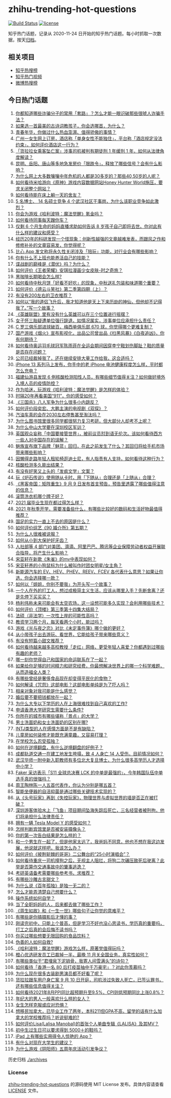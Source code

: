 # zhihu-trending-hot-questions

[![Build Status](https://github.com/justjavac/zhihu-trending-hot-questions/workflows/ci/badge.svg?branch=master)](https://github.com/justjavac/zhihu-trending-hot-questions/actions)
[![license](https://img.shields.io/github/license/justjavac/zhihu-trending-hot-questions)](https://github.com/justjavac/zhihu-trending-hot-questions/blob/master/LICENSE)

知乎热门话题，记录从 2020-11-24 日开始的知乎热门话题。每小时抓取一次数据，按天[归档](./archives)。

## 相关项目

- [知乎热搜榜](https://github.com/justjavac/zhihu-trending-top-search)
- [知乎热门视频](https://github.com/justjavac/zhihu-trending-hot-video)
- [微博热搜榜](https://github.com/justjavac/weibo-trending-hot-search)

## 今日热门话题

<!-- BEGIN -->
<!-- 最后更新时间 Sat Sep 11 2021 14:02:52 GMT+0800 (China Standard Time) -->

1. [你都知道哪些诈骗分子的常用「套路」？怎么才能一眼识破那些很唬人诈骗手法？](https://www.zhihu.com/question/485405656)
1. [如果选一首最美的古诗词教孩子，你会选哪首，为什么？](https://www.zhihu.com/question/485281565)
1. [青春年华，你做过什么热血澎湃、值得骄傲的事情？](https://www.zhihu.com/question/456957044)
1. [广州一女生网上订房，酒店称「单身女性不能独住」，平台称「酒店规定没法约束」，如何评价酒店这一行为？](https://www.zhihu.com/question/485716876)
1. [「货拉拉女乘客坠亡案」涉事司机被判有期徒刑 1 年缓刑 1
   年，如何从法律角度解读？](https://www.zhihu.com/question/486019001)
1. [昆明、岳阳、唐山等多地急发房价「限跌令」，释放了哪些信号？会有什么影响？](https://www.zhihu.com/question/485706720)
1. [为什么网上大多数嚷嚷中年危机的人都是30多岁的？那些40,50岁的人呢？](https://www.zhihu.com/question/485087511)
1. [如何看待米哈游向《原神》游戏内容数据网站Honey Hunter
   World施压，要求关闭整个网站？](https://www.zhihu.com/question/486070906)
1. [如何看待能在床上躺一天的舍友？](https://www.zhihu.com/question/318657086)
1. [5 名博士、 14 名硕士竞争 4
   个武汉社区干事岗，为什么该职业竞争如此激烈？](https://www.zhihu.com/question/485940883)
1. [你会为游戏《哈利波特：魔法觉醒》氪金吗？](https://www.zhihu.com/question/485504187)
1. [如何看待同事每天蹭你车？](https://www.zhihu.com/question/63645770)
1. [仅剩 6 个月生命的妈妈直播求助如何告诉 8
   岁孩子自己即将去世。你对此有什么样的建议和感受？](https://www.zhihu.com/question/484545282)
1. [经历20年的科研发现一个怪现象：创新性越强的文章越难发表，而跟风之作和修修补补的文章容易发，你觉得呢？](https://www.zhihu.com/question/485470977)
1. [比心 App
   发文称将永久性关闭涉及「陪玩」功能，对行业会有哪些影响？](https://www.zhihu.com/question/486014081)
1. [你有什么不上班也能养活自己的技能？](https://www.zhihu.com/question/485023739)
1. [谍战剧的巅峰是《潜伏》吗？为什么？](https://www.zhihu.com/question/467430277)
1. [如何评价《王者荣耀》安琪拉漫画少女皮肤-时之奇旅？](https://www.zhihu.com/question/484866467)
1. [黑咖啡长期喝会怎么样?](https://www.zhihu.com/question/443313181)
1. [如何看待中秋月饼「好看不好吃」的现象，中秋送礼包装和味道哪个重要？](https://www.zhihu.com/question/485574785)
1. [如何评价《德云斗笑社》第二季第四期（上）？](https://www.zhihu.com/question/486011089)
1. [有没有200左右的卫衣推荐？](https://www.zhihu.com/question/426148850)
1. [如何以“我的道侣飞升后，我才知道他是天上下来历劫的神仙，但他却不记得我了。”写一个故事？](https://www.zhihu.com/question/475653160)
1. [《英雄联盟》里有没有什么英雄可以在三个位置进行摇摆？](https://www.zhihu.com/question/483284960)
1. [女子怀三胎疑遭单位强行辞退，如情况属实，涉事单位应承担什么责任？](https://www.zhihu.com/question/485993578)
1. [C 罗三俱乐部进球破百，梅西单俱乐部 670
   球，你觉得哪个更难复制？](https://www.zhihu.com/question/484634649)
1. [国产游戏《烟火》宣布影视化，出品公司曾出品《扫黑风暴》《白夜追凶》，你有何期待？](https://www.zhihu.com/question/485938974)
1. [如何看待奥运羽毛球冠军陈雨菲在全运会期间因穿李宁鞋划伤脚趾？鞋的质量是否存在问题？](https://www.zhihu.com/question/485972149)
1. [公司已经裁掉我了，还在继续安排大量工作给我，这合适吗？](https://www.zhihu.com/question/393018074)
1. [iPhone 13 系列马上发布，你手中的老 iPhone
   电池健康程度怎么样，平时都怎么充电？](https://www.zhihu.com/question/485938059)
1. [福建仙游县发现 6
   例核酸检测阳性人员，有哪些细节值得关注？如何做好境外入境人员的疫情防控？](https://www.zhihu.com/question/486034763)
1. [作为哈迷，玩游戏《哈利波特：魔法觉醒》是怎样的体验？](https://www.zhihu.com/question/485767843)
1. [时隔20年再看美国“911”，你的感受如何？](https://www.zhihu.com/question/485809453)
1. [《三国杀》八人军争为什么很多小内跳反？](https://www.zhihu.com/question/481244021)
1. [如何评价段奕宏、大鹏主演的电视剧《双探》？](https://www.zhihu.com/question/377726848)
1. [汽油车真的会在2030左右停售甚至淘汰吗？](https://www.zhihu.com/question/478452945)
1. [为什么图书馆里很多同学都很努力复习考研，但大部分人却考不上呢？](https://www.zhihu.com/question/430364218)
1. [为什么中山大学要在深圳校区军训？](https://www.zhihu.com/question/478937166)
1. [英国观众妄称「中国要接管世界」，被前议员怼到语无伦次。该如何看待西方一些人对中国存在的误解？](https://www.zhihu.com/question/485491295)
1. [魅族宣布旗下品牌「魅蓝」回归，在此之前发生了什么？其回归将给手机市场带来哪些影响？](https://www.zhihu.com/question/486019391)
1. [因懒得走路年轻人租轮椅逛迪士尼，有人指责有人支持，如何看待这种行为？](https://www.zhihu.com/question/485765561)
1. [核酸检测多久能出结果？](https://www.zhihu.com/question/480635484)
1. [有没有好笑又上头的「发疯文学」文案？](https://www.zhihu.com/question/485390920)
1. [玩《炉石传说》使用随从卡时，用「下随从」合理还是「上随从」合理？](https://www.zhihu.com/question/484339503)
1. [《黑客帝国：矩阵重生》9 月 9
   日发布首支预告，预告里透露了哪些值得注意的信息？](https://www.zhihu.com/question/485463054)
1. [滚筒洗衣机哪个牌子好？](https://www.zhihu.com/question/65191156)
1. [2021 届毕业生现在都过得怎么样？](https://www.zhihu.com/question/483461416)
1. [2021
   年秋季开学，需要准备些什么，有哪些比较好的数码和生活好物最值得推荐？](https://www.zhihu.com/question/468815943)
1. [国足的实力一直上不去的原因是什么？](https://www.zhihu.com/question/485703253)
1. [如何评价综艺《90 婚介所》第五期？](https://www.zhihu.com/question/486011763)
1. [为什么人很难被说服？](https://www.zhihu.com/question/33260564)
1. [如何从小到大保护好牙齿？](https://www.zhihu.com/question/20632901)
1. [人社部等 4
   部门对美团、滴滴、阿里巴巴、腾讯等企业保障劳动者权益开展联合指导，将产生什么影响？](https://www.zhihu.com/question/485998297)
1. [宋亚轩在新歌《朱雀》的mv中表现如何？](https://www.zhihu.com/question/486037795)
1. [宋亚轩养的小狗鼠标为什么被叫作时团女明星/女主角？](https://www.zhihu.com/question/486038849)
1. [新能源汽车的 EV、HEV、PHEV、REEV、FCEV
   各代表什么意思？如果让你选，你会选择哪一款？](https://www.zhihu.com/question/485531009)
1. [如何以「姐姐，你别不要我」为开头写一个故事？](https://www.zhihu.com/question/422947222)
1. [一个人在外的打工人，想过成极简主义生活，应该从哪里入手？先断舍离？还是先停下买买买？](https://www.zhihu.com/question/485010636)
1. [杨利伟称未来可能会有太空农场，这一设想可能多久实现？会利用哪些技术？](https://www.zhihu.com/question/485714189)
1. [如何评价《顶楼》第三季第十四集大结局？](https://www.zhihu.com/question/486012651)
1. [法硕（非法学）一次性上岸的可能性高吗？](https://www.zhihu.com/question/439354956)
1. [教资学习两个月，每天看两个小时，能过吗？](https://www.zhihu.com/question/470624132)
1. [游戏《光与夜之恋》对比《未定事件簿》哪个做的更好？](https://www.zhihu.com/question/484273108)
1. [从小带孩子出去游玩、看世界，它能给孩子带来哪些意义？](https://www.zhihu.com/question/361818529)
1. [有没有短篇小甜文推荐？](https://www.zhihu.com/question/471579661)
1. [如何看待越来越多高校教授「走红」网络，更受年轻人喜爱？你都遇到过哪些有趣的老师？](https://www.zhihu.com/question/485808612)
1. [哪一刻你觉得自己和国家的命运联系在了一起？](https://www.zhihu.com/question/484807857)
1. [如果给你足够的时间精力和研究经费，你最想解决世界上的哪一个科学难题，从而造福全人类？](https://www.zhihu.com/question/485476077)
1. [有哪些曾经是奢侈食品现在却变得平民化的食物？](https://www.zhihu.com/question/466302067)
1. [如何解读《咒怨》这部电影？这部电影单纯是为了吓人吗？](https://www.zhihu.com/question/273544185)
1. [相亲对象对我可能是什么感觉？](https://www.zhihu.com/question/485560239)
1. [婚后要不要把钱都放在一起？](https://www.zhihu.com/question/462927936)
1. [为什么大专以下学历的人在上海很难找到自己喜欢的工作?](https://www.zhihu.com/question/485193236)
1. [申请香港大学研究生需要什么条件?](https://www.zhihu.com/question/24034892)
1. [你所在的城市有哪些堪称「景点」的大学？](https://www.zhihu.com/question/485222477)
1. [男士洗面奶和女士洗面奶的区别在哪?](https://www.zhihu.com/question/22154184)
1. [INTJ类型的人在感情方面是不是有缺陷？](https://www.zhihu.com/question/477999097)
1. [儿童房如何装修才能既充满童趣，又容易打理？](https://www.zhihu.com/question/485758054)
1. [在学校怎么忍受孤独？](https://www.zhihu.com/question/484521483)
1. [如何在逆境翻盘，有什么逆境翻盘的好例子？](https://www.zhihu.com/question/21210517)
1. [成都轨道交通一在建工地发生垮塌，致 4 人身亡 14
   人受伤，目前情况如何？](https://www.zhihu.com/question/486002806)
1. [武汉华师一附中新入职教师有多位北大复旦博士，为什么很多高学历人才选择中小学？](https://www.zhihu.com/question/485676691)
1. [Faker 采访表示「S11 全球总决赛 LCK
   的中单是最强的」，今年韩国队伍中单选手真的很强吗？](https://www.zhihu.com/question/485728028)
1. [周王陶林陈一人五首代表作，你认为分别是哪五首？](https://www.zhihu.com/question/485644751)
1. [智能坐便器的自洁抑菌是通过哪些关键技术实现的？](https://www.zhihu.com/question/485341412)
1. [从《头号玩家》再到《失控玩家》，物理世界与虚拟世界的墙是否正在被打破？](https://www.zhihu.com/question/485794927)
1. [深圳游客体验水上「飞鱼」项目期间坠海失踪后死亡，三名经营者被刑拘，他们将承担什么法律责任？](https://www.zhihu.com/question/485793828)
1. [拥有一辆 Tesla Model Y 的感受如何？](https://www.zhihu.com/question/457536638)
1. [怎样判断宾馆里是否被安装摄像头？](https://www.zhihu.com/question/24929266)
1. [你的第一次告白结果是怎么样的？](https://www.zhihu.com/question/326651866)
1. [和一个男生在一起了，但是他家太远了，我爸妈不同意，他也不想在我这边发展，他说就这样吧，我该怎么办？](https://www.zhihu.com/question/485658002)
1. [如何评价《披荆斩棘的哥哥》二公舞台的“25小时演唱会”？](https://www.zhihu.com/question/484412374)
1. [如何看待重庆一司机撞狗之后，无视主人阻拦，将狗二次碾压致死后驶离？此举是否算作交通事故中的肇事逃逸？](https://www.zhihu.com/question/485687712)
1. [考研英语备考需要哪些参考书，求推荐？](https://www.zhihu.com/question/485475850)
1. [有哪些沙雕古言甜文？](https://www.zhihu.com/question/424758080)
1. [为什么说《百年孤独》是独一无二的？](https://www.zhihu.com/question/443101525)
1. [怎么才能弄清楚自己想要什么？](https://www.zhihu.com/question/20093001)
1. [操作系统如何自学？](https://www.zhihu.com/question/57257819)
1. [当了全职妈妈的人，后来都去做了哪些工作？](https://www.zhihu.com/question/389854700)
1. [《周生如故》和《一生一世》哪些句子让你觉的意难平？](https://www.zhihu.com/question/484748983)
1. [有哪些是你搞摄影后才懂的事？](https://www.zhihu.com/question/462079009)
1. [刚读完初中，只能上个普高，但是学习不好也没心思读书，学历真的重要吗，打工之后真的会后悔不读书吗？](https://www.zhihu.com/question/476841665)
1. [你买过哪些想要无限回购的食品饮料？](https://www.zhihu.com/question/434098741)
1. [伪善的人如何自救?](https://www.zhihu.com/question/485132463)
1. [《哈利波特：魔法觉醒》游戏怎么样，原著党值得玩吗？](https://www.zhihu.com/question/465705992)
1. [橙心优选研发员工已裁掉一半，最晚 11 月关全国业务，真实性如何？](https://www.zhihu.com/question/485707327)
1. [有哪些类似于“君埋泉下泥销骨，我寄人间雪满头”的诗句？](https://www.zhihu.com/question/431442114)
1. [如何看待「香港一名 80 后打疫苗抽中千万豪宅」？对此你羡慕吗？](https://www.zhihu.com/question/485649037)
1. [为什么现在很多古装剧男演员都不好看了呢？](https://www.zhihu.com/question/485437396)
1. [货拉拉跟车用户身亡案 9 月 10
   日开庭，司机涉过失致人死亡，已签认罪书，还有哪些信息值得关注？](https://www.zhihu.com/question/485551477)
1. [如何看待2021年8月PPI同比超预期升至9.5%，CPI则低预期同比上涨0.8%？](https://www.zhihu.com/question/485713500)
1. [年纪大的男人一般喜欢什么样的女人？](https://www.zhihu.com/question/266312023)
1. [女生怎样克服或应对恐惧？](https://www.zhihu.com/question/46930544)
1. [想移民加拿大，已毕业工作了两年，本科211但GPA不高，留学的话有什么加拿大的学校推荐吗？听说挺难的?](https://www.zhihu.com/question/419596864)
1. [如何评价Lisa(Lalisa
   Manobal)的首张个人单曲专辑《LALISA》及其MV？](https://www.zhihu.com/question/478151095)
1. [初中生过生日可以要求得到 5000＋的鞋吗？](https://www.zhihu.com/question/480365205)
1. [iPad 上有哪些实用得令人惊艳的 App？](https://www.zhihu.com/question/22678622)
1. [有什么对现在大学生的建议？](https://www.zhihu.com/question/306275416)
1. [为什么游戏《阴阳师》五周年庆活动引发争议？](https://www.zhihu.com/question/485502492)

<!-- END -->

历史归档 [./archives](./archives)

### License

[zhihu-trending-hot-questions](https://github.com/justjavac/zhihu-trending-hot-questions)
的源码使用 MIT License 发布。具体内容请查看 [LICENSE](./LICENSE) 文件。
